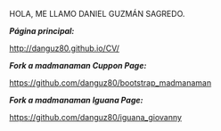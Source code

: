  HOLA, ME LLAMO DANIEL GUZMÁN SAGREDO.
 
***Página principal:***
  
http://danguz80.github.io/CV/ 

***Fork a madmanaman Cuppon Page:***

https://github.com/danguz80/bootstrap_madmanaman

***Fork a madmanaman Iguana Page:***

https://github.com/danguz80/iguana_giovanny
 
